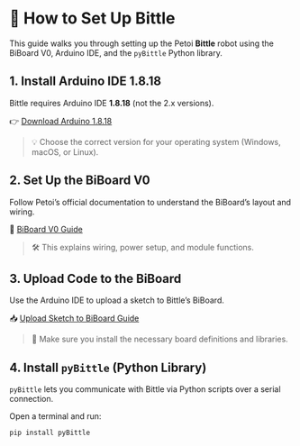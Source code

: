 # 🐶 How to Set Up Bittle

This guide walks you through setting up the Petoi **Bittle** robot using the BiBoard V0, Arduino IDE, and the `pyBittle` Python library.

## 1. Install Arduino IDE 1.8.18

Bittle requires Arduino IDE **1.8.18** (not the 2.x versions).

👉 [Download Arduino 1.8.18](https://www.arduino.cc/en/software/OldSoftwareReleases/)

> 💡 Choose the correct version for your operating system (Windows, macOS, or Linux).

## 2. Set Up the BiBoard V0

Follow Petoi’s official documentation to understand the BiBoard’s layout and wiring.

📘 [BiBoard V0 Guide](https://docs.petoi.com/biboard/biboard-v0#id-2.-modules-and-functions)

> 🛠️ This explains wiring, power setup, and module functions.

## 3. Upload Code to the BiBoard

Use the Arduino IDE to upload a sketch to Bittle’s BiBoard.

📥 [Upload Sketch to BiBoard Guide](https://docs.petoi.com/arduino-ide/upload-sketch-for-biboard)

> 📌 Make sure you install the necessary board definitions and libraries.

## 4. Install `pyBittle` (Python Library)

`pyBittle` lets you communicate with Bittle via Python scripts over a serial connection.

Open a terminal and run:

```bash
pip install pyBittle
